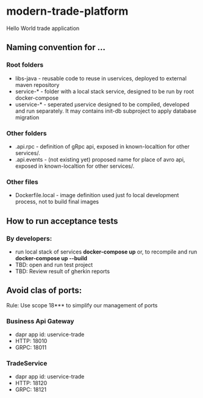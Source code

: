 # modern-trade-platform
Hello World trade application

## Naming convention for ...
### Root folders
- libs-java - reusable code to reuse in uservices, deployed to external maven repository
- service-* - folder with a local stack service, designed to be run by root docker-compose
- uservice-* - seperated µservice designed to be compiled, developed and run separately. It may contains init-db subproject to apply database migration
### Other folders
- .api.rpc - definition of gRpc api, exposed in known-localtion for other services/.
- .api.events - (not existing yet) proposed name for place of avro api, exposed in known-localtion for other services/.
### Other files
- Dockerfile.local - image definition used just fo local development process, not to build final images

## How to run acceptance tests
### By developers:
- run local stack of services **docker-compose up** or, to recompile and run **docker-compose up --build**
- TBD: open and run test project
- TBD: Review result of gherkin reports

## Avoid clas of ports:
Rule: Use scope 18*** to simplify our management of ports
### Business Api Gateway
- dapr app id: uservice-trade
- HTTP: 18010
- GRPC: 18011
### TradeService
- dapr app id: uservice-trade
- HTTP: 18120
- GRPC: 18121
